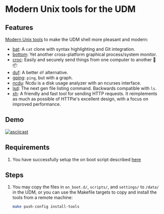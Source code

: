 # Modern Unix tools for the UDM

## Features

[Modern Unix tools](https://github.com/ibraheemdev/modern-unix) to make the UDM shell more pleasant
and modern:

- [bat](https://github.com/sharkdp/bat): A `cat` clone with syntax highlighting and Git integration.
- [bottom](https://github.com/ClementTsang/bottom): Yet another cross-platform graphical
  process/system monitor.
- [croc](https://github.com/schollz/croc): Easily and securely send things from one computer to another 🐊 📦
- [duf](https://github.com/muesli/duf): A better `df` alternative.
- [gping](https://github.com/orf/gping): `ping`, but with a graph.
- [ncdu](https://dev.yorhel.nl/ncdu): Ncdu is a disk usage analyzer with an ncurses interface.
- [lsd](https://github.com/Peltoche/lsd): The next gen file listing command. Backwards compatible with `ls`.
- [xh](https://github.com/ducaale/xh): A friendly and fast tool for sending HTTP requests.
  It reimplements as much as possible of HTTPie's excellent design, with a focus on improved performance.

## Demo

[![asciicast](https://asciinema.org/a/e2E1x0QilIvOgSy2N4dKSWwJ8.svg)](https://asciinema.org/a/e2E1x0QilIvOgSy2N4dKSWwJ8)

## Requirements

1. You have successfully setup the on boot script described [here](https://github.com/chalk-hwang/unifios-utilities/tree/main/on-boot-script)

## Steps

1. You may copy the files in `on_boot.d/`, `scripts/`, and `settings/` to `/data/` in the UDM, or you can
   use the Makefile targets to copy and install the tools from a remote machine:

   ```sh
   make push-config install-tools
   ```
